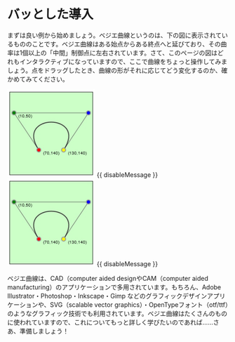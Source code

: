 # バッとした導入

まずは良い例から始めましょう。ベジエ曲線というのは、下の図に表示されているもののことです。ベジエ曲線はある始点からある終点へと延びており、その曲率は1個以上の「中間」制御点に左右されています。さて、このページの図はどれもインタラクティブになっていますので、ここで曲線をちょっと操作してみましょう。点をドラッグしたとき、曲線の形がそれに応じてどう変化するのか、確かめてみてください。

<div class="figure">
  <graphics-element title="2次のベジエ曲線" width="200" height="200" src="./chapters/introduction/quadratic.js">
    <fallback-image>
      <img src="./chapters/introduction/quadratic.png" width="200" height="200">
      {{ disableMessage }}
    </fallback-image>
  </graphics-element>

  <graphics-element title="3次のベジエ曲線" width="200" height="200" src="./chapters/introduction/cubic.js">
    <fallback-image>
      <img src="./chapters/introduction/cubic.png" width="200" height="200">
      {{ disableMessage }}
    </fallback-image>
  </graphics-element>
</div>

ベジエ曲線は、CAD（computer aided designやCAM（computer aided manufacturing）のアプリケーションで多用されています。もちろん、Adobe Illustrator・Photoshop・Inkscape・Gimp などのグラフィックデザインアプリケーションや、SVG（scalable vector graphics）・OpenTypeフォント（otf/ttf）のようなグラフィック技術でも利用されています。ベジエ曲線はたくさんのものに使われていますので、これについてもっと詳しく学びたいのであれば……さあ、準備しましょう！
